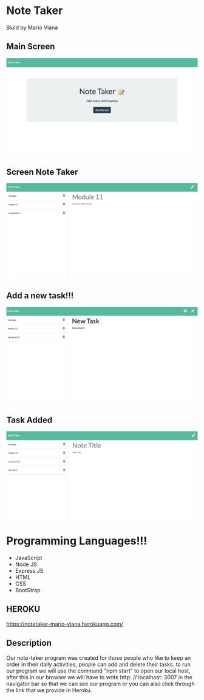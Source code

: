 # Note Taker
Biuld by 
Mario Viana

## Main Screen
![](public/assets/images/Mockup.png)
## Screen Note Taker
![](public/assets/images/Seconscreen.png)
## Add a new task!!!
![](public/assets/images/save.png)
## Task Added
![](public/assets/images/finish.png)

# Programming Languages!!!
* JavaScript
* Node JS
* Express JS
* HTML
* CSS
* BootStrap

## HEROKU

https://notetaker-mario-viana.herokuapp.com/

## Description

Our note-taker program was created for those people who like to keep an order in their daily activities, people can add and delete their tasks. to run our program we will use the command "npm start" to open our local host, after this in our browser we will have to write http: // localhost: 3007 in the navigator bar so that we can see our program or you can also click through the link that we provide in Heroku.
